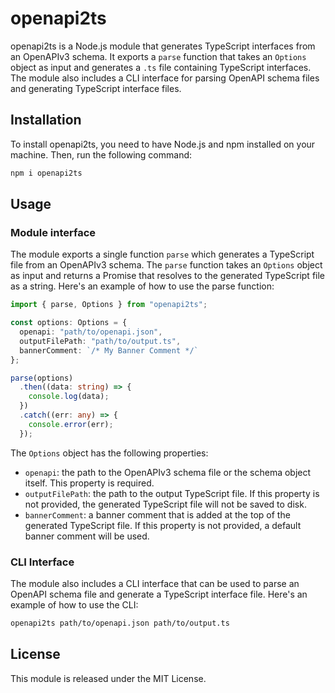 # openapi2ts

openapi2ts is a Node.js module that generates TypeScript interfaces from an OpenAPIv3 schema. It exports a `parse` function that takes an `Options` object as input and generates a `.ts` file containing TypeScript interfaces. The module also includes a CLI interface for parsing OpenAPI schema files and generating TypeScript interface files.

## Installation

To install openapi2ts, you need to have Node.js and npm installed on your machine. Then, run the following command:

```bash
npm i openapi2ts
```

## Usage

### Module interface

The module exports a single function `parse` which generates a TypeScript file from an OpenAPIv3 schema. The `parse` function takes an `Options` object as input and returns a Promise that resolves to the generated TypeScript file as a string. Here's an example of how to use the parse function:

```ts
import { parse, Options } from "openapi2ts";

const options: Options = {
  openapi: "path/to/openapi.json",
  outputFilePath: "path/to/output.ts",
  bannerComment: `/* My Banner Comment */`
};

parse(options)
  .then((data: string) => {
    console.log(data);
  })
  .catch((err: any) => {
    console.error(err);
  });
```

The `Options` object has the following properties:

- `openapi`: the path to the OpenAPIv3 schema file or the schema object itself. This property is required.
- `outputFilePath`: the path to the output TypeScript file. If this property is not provided, the generated TypeScript file will not be saved to disk.
- `bannerComment`: a banner comment that is added at the top of the generated TypeScript file. If this property is not provided, a default banner comment will be used.

### CLI Interface

The module also includes a CLI interface that can be used to parse an OpenAPI schema file and generate a TypeScript interface file. Here's an example of how to use the CLI:

```bash
openapi2ts path/to/openapi.json path/to/output.ts
```

## License

This module is released under the MIT License.
